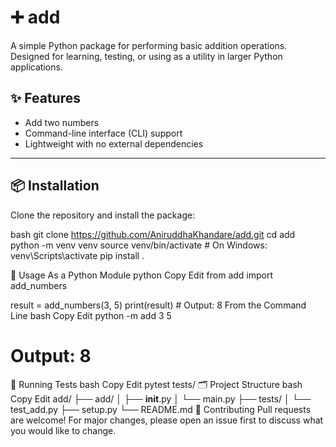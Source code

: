 # ➕ add

A simple Python package for performing basic addition operations. Designed for learning, testing, or using as a utility in larger Python applications.

## ✨ Features

- Add two numbers
- Command-line interface (CLI) support
- Lightweight with no external dependencies

---

## 📦 Installation

Clone the repository and install the package:

bash
git clone https://github.com/AniruddhaKhandare/add.git
cd add
python -m venv venv
source venv/bin/activate  # On Windows: venv\Scripts\activate
pip install .



🧪 Usage
As a Python Module
python
Copy
Edit
from add import add_numbers

result = add_numbers(3, 5)
print(result)  # Output: 8
From the Command Line
bash
Copy
Edit
python -m add 3 5
# Output: 8
🧪 Running Tests
bash
Copy
Edit
pytest tests/
🗂 Project Structure
bash
Copy
Edit
add/
├── add/
│   ├── __init__.py
│   └── main.py
├── tests/
│   └── test_add.py
├── setup.py
└── README.md
🤝 Contributing
Pull requests are welcome! For major changes, please open an issue first to discuss what you would like to change.


